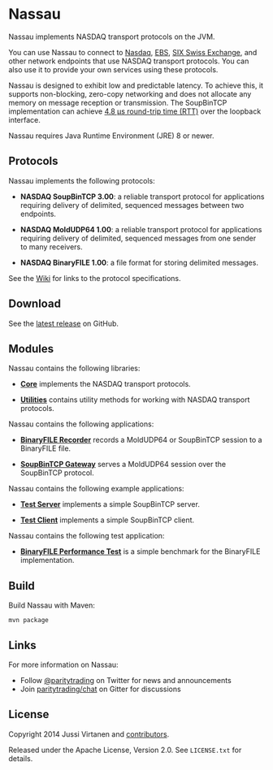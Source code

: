 # Nassau

Nassau implements NASDAQ transport protocols on the JVM.

You can use Nassau to connect to [Nasdaq][], [EBS][], [SIX Swiss Exchange][],
and other network endpoints that use NASDAQ transport protocols. You can also
use it to provide your own services using these protocols.

  [Nasdaq]: http://nasdaq.com
  [EBS]: http://ebs.com
  [SIX Swiss Exchange]: http://six-swiss-exchange.com

Nassau is designed to exhibit low and predictable latency. To achieve this, it
supports non-blocking, zero-copy networking and does not allocate any memory
on message reception or transmission. The SoupBinTCP implementation can
achieve [4.8 µs round-trip time (RTT)](examples/soupbintcp-client) over the
loopback interface.

Nassau requires Java Runtime Environment (JRE) 8 or newer.

## Protocols

Nassau implements the following protocols:

- **NASDAQ SoupBinTCP 3.00**: a reliable transport protocol for applications
  requiring delivery of delimited, sequenced messages between two endpoints.

- **NASDAQ MoldUDP64 1.00**: a reliable transport protocol for applications
  requiring delivery of delimited, sequenced messages from one sender to many
  receivers.

- **NASDAQ BinaryFILE 1.00**: a file format for storing delimited messages.

See the [Wiki][] for links to the protocol specifications.

  [Wiki]: https://github.com/paritytrading/nassau/wiki/

## Download

See the [latest release][] on GitHub.

  [latest release]: https://github.com/paritytrading/nassau/releases/latest


Modules
-------

Nassau contains the following libraries:

- [**Core**](libraries/core) implements the NASDAQ transport protocols.

- [**Utilities**](libraries/util) contains utility methods for working with
  NASDAQ transport protocols.

Nassau contains the following applications:

- [**BinaryFILE Recorder**](applications/binaryfile-recorder) records a
  MoldUDP64 or SoupBinTCP session to a BinaryFILE file.

- [**SoupBinTCP Gateway**](applications/soupbintcp-gateway) serves a MoldUDP64
  session over the SoupBinTCP protocol.

Nassau contains the following example applications:

- [**Test Server**](examples/soupbintcp-server) implements a simple SoupBinTCP server.

- [**Test Client**](examples/soupbintcp-client) implements a simple SoupBinTCP client.

Nassau contains the following test application:

- [**BinaryFILE Performance Test**](tests/binaryfile-perf-test) is a simple
  benchmark for the BinaryFILE implementation.


## Build

Build Nassau with Maven:

```
mvn package
```

## Links

For more information on Nassau:

- Follow [@paritytrading](https://twitter.com/paritytrading) on Twitter for
  news and announcements
- Join [paritytrading/chat](https://gitter.im/paritytrading/chat) on Gitter
  for discussions

## License

Copyright 2014 Jussi Virtanen and [contributors][].

  [contributors]: https://github.com/paritytrading/nassau/graphs/contributors

Released under the Apache License, Version 2.0. See `LICENSE.txt` for details.
